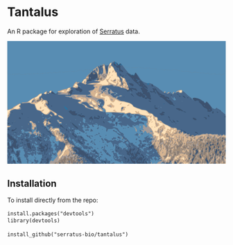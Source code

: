 # Tantalus

An R package for exploration of [Serratus](https://github.com/ababaian/serratus) data.

![Tantalus Mountain in Squamish, BC. Canada](img/tantalus.png)

## Installation
To install directly from the repo:

```
install.packages("devtools")
library(devtools)

install_github("serratus-bio/tantalus")
```